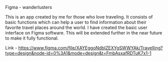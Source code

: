 Figma - wanderlusters

This is an app created by me for those who love traveling. It consists of basic functions which can help a user to find information about their favorite travel places around the world. I have created the basic user interface on Figma software. This will be extended further in the near future  to make it fully functional.

Link - https://www.figma.com/file/XAYEggoNdbIZEXYgSWWYAk/Travelling?type=design&node-id=0%3A1&mode=design&t=FmbAsxafRDTuK7x1-1
